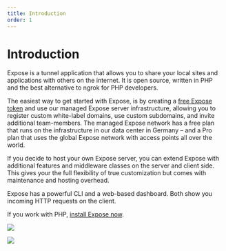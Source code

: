 ```yaml
---
title: Introduction
order: 1
---
```


# Introduction

Expose is a tunnel application that allows you to share your local sites and applications with others on the internet. It is open source, written in PHP and the best alternative to ngrok for PHP developers.

The easiest way to get started with Expose, is by creating a [free Expose token](https://expose.dev/register) and use our managed Expose server infrastructure, allowing you to register custom white-label domains, use custom subdomains, and invite additional team-members. The managed Expose network has a free plan that runs on the infrastructure in our data center in Germany – and a Pro plan that uses the global Expose network with access points all over the world.

If you decide to host your own Expose server, you can extend Expose with additional features and middleware classes on the server and client side. This gives your the full flexibility of true customization but comes with maintenance and hosting overhead.

Expose has a powerful CLI and a web-based dashboard. Both show you incoming HTTP requests on the client.

If you work with PHP, [install Expose now](/docs/getting-started/installation).

![](/img/expose_terminal.png)

![](/img/expose_dashboard_details.png)
